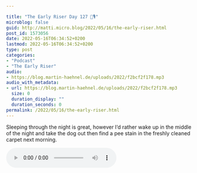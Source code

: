 ```yaml
---

title: "The Early Riser Day 127 🌅🎙"
microblog: false
guid: http://matti.micro.blog/2022/05/16/the-early-riser.html
post_id: 1573056
date: 2022-05-16T06:34:52+0200
lastmod: 2022-05-16T06:34:52+0200
type: post
categories:
- "Podcast"
- "The Early Riser"
audio:
- https://blog.martin-haehnel.de/uploads/2022/f2bcf2f178.mp3
audio_with_metadata:
- url: https://blog.martin-haehnel.de/uploads/2022/f2bcf2f178.mp3
  size: 0
  duration_display: ""
  duration_seconds: 0
permalink: /2022/05/16/the-early-riser.html
---
```

Sleeping through the night is great, however I‘d rather wake up  in the middle of the night and take the dog out then find a pee stain in the freshly cleaned carpet next morning.

<audio controls="controls" src="https://blog.martin-haehnel.de/uploads/2022/f2bcf2f178.mp3" preload="metadata" />
